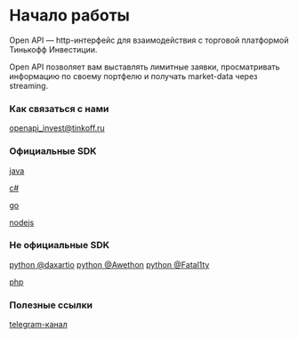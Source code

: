 # Начало работы

Open API — http-интерфейс для взаимодействия с торговой платформой Тинькофф Инвестиции.

Open API позволяет вам выставлять лимитные заявки, просматривать информацию по своему портфелю и получать market-data через streaming. 

### Как связаться с нами

openapi_invest@tinkoff.ru 

### Официальные SDK

[java](https://github.com/TinkoffCreditSystems/invest-openapi-java-sdk)

[c#](https://github.com/TinkoffCreditSystems/invest-openapi-csharp-sdk)

[go](https://github.com/TinkoffCreditSystems/invest-openapi-go-sdk)

[nodejs](https://github.com/TinkoffCreditSystems/invest-openapi-js-sdk)

### Не официальные SDK

[python @daxartio](https://github.com/daxartio/tinvest)
[python @Awethon](https://github.com/Awethon/open-api-python-client)
[python @Fatal1ty](https://github.com/Fatal1ty/tinkoff-api)

[php](https://github.com/jamesRUS52/tinkoff-invest)

### Полезные ссылки

[telegram-канал](https://t.me/tinkoffinvestopenapi)
